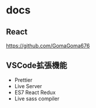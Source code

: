 # docs

## React
https://github.com/GomaGoma676

## VSCode拡張機能
- Prettier
- Live Server
- ES7 React Redux
- Live sass compiler


